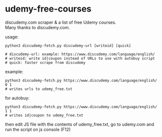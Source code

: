 # udemy-free-courses

discudemy.com scraper & a list of free Udemy courses.<br>
Many thanks to discudemy.com.<br>


usage:
```
python3 discudemy-fetch.py discudemy-url [writeid] [quick]

# discudemy-url: example: https://www.discudemy.com/language/english/
# writeid: write id|coupon instead of URLs to use with autobuy script
# quick: faster scrape from discudemy
```


example:
```
python3 discudemy-fetch.py https://www.discudemy.com/language/english/ 0 1
# writes urls to udemy_free.txt
```
for autobuy:
```
python3 discudemy-fetch.py https://www.discudemy.com/language/english/ 1 1
# writes id|coupon to udemy_free.txt
```
then edit JS file with the contents of udemy_free.txt, go to udemy.com and run the script on js console (F12)
